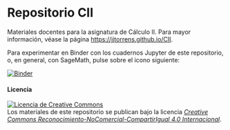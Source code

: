 # Repositorio CII
Materiales docentes para la asignatura de Cálculo II. Para mayor información, véase la página <https://jjtorrens.github.io/CII>.

Para experimentar en Binder con los cuadernos Jupyter de este repositorio, o, en general, con SageMath, pulse sobre el icono siguiente:

[![Binder](https://mybinder.org/badge_logo.svg)](https://mybinder.org/v2/gh/jjtorrens/C-II/main)

#### Licencia

<a rel="license" href="http://creativecommons.org/licenses/by-nc-sa/4.0/"><img alt="Licencia de Creative Commons" style="border-width:0" src="https://i.creativecommons.org/l/by-nc-sa/4.0/88x31.png" /></a><br />Los materiales de este repositorio se publican bajo la licencia <a rel="license" href="https://creativecommons.org/licenses/by-nc-sa/4.0/deed.es_ES">*Creative Commons Reconocimiento-NoComercial-CompartirIgual 4.0 Internacional*</a>.
